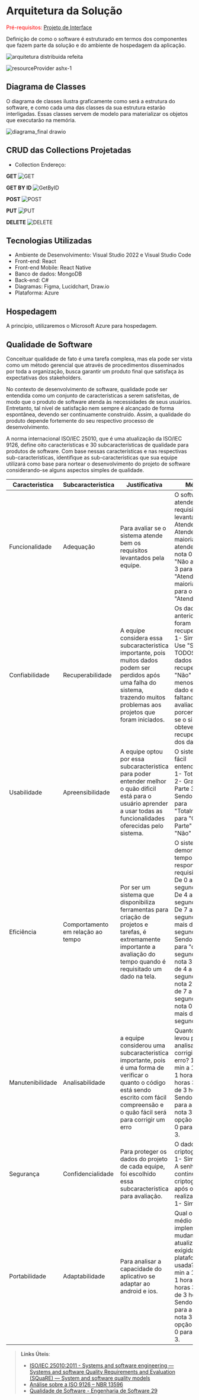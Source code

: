 # Arquitetura da Solução
<span style="color:red">Pré-requisitos: <a href="3-Projeto de Interface.md"> Projeto de Interface</a></span>

Definição de como o software é estruturado em termos dos componentes que fazem parte da solução e do ambiente de hospedagem da aplicação.

![arquitetura distribuida refeita](https://github.com/ICEI-PUC-Minas-PMV-ADS/pmv-ads-2024-1-e4-proj-dad-t3-mei/assets/113808083/bc67fec4-a497-4b00-b54e-23d2f234b0c2)

![resourceProvider ashx-1](https://github.com/ICEI-PUC-Minas-PMV-ADS/pmv-ads-2024-1-e4-proj-dad-t3-mei/assets/116749525/2aac44dd-e82e-4a3e-9e6a-1e00ccb7ae61)

## Diagrama de Classes

O diagrama de classes ilustra graficamente como será a estrutura do software, e como cada uma das classes da sua estrutura estarão interligadas. Essas classes servem de modelo para materializar os objetos que executarão na memória.


![diagrama_final drawio](https://github.com/ICEI-PUC-Minas-PMV-ADS/pmv-ads-2024-1-e4-proj-dad-t3-mei/assets/79220860/1ce15e10-a448-48b6-9063-db9b51b2daae)



## CRUD das Collections Projetadas

- Collection Endereço:

**GET**
![GET](https://github.com/ICEI-PUC-Minas-PMV-ADS/pmv-ads-2024-1-e4-proj-dad-t3-mei/assets/113808083/eaf2943b-9c4e-4cc2-a9f3-dc7b9d4b5887)

**GET BY ID**
![GetByID](https://github.com/ICEI-PUC-Minas-PMV-ADS/pmv-ads-2024-1-e4-proj-dad-t3-mei/assets/113808083/5b455264-d2b2-46fd-a687-3088c601f21c)

**POST**
![POST](https://github.com/ICEI-PUC-Minas-PMV-ADS/pmv-ads-2024-1-e4-proj-dad-t3-mei/assets/113808083/a6283e9f-1ff8-428a-b43f-4b4d3d78f7cd)

**PUT**
![PUT](https://github.com/ICEI-PUC-Minas-PMV-ADS/pmv-ads-2024-1-e4-proj-dad-t3-mei/assets/113808083/dcba5c8e-2bcb-4fa0-80fc-81861d422b57)

**DELETE**
![DELETE](https://github.com/ICEI-PUC-Minas-PMV-ADS/pmv-ads-2024-1-e4-proj-dad-t3-mei/assets/113808083/b3aec84b-f1af-4580-a0b7-b5ec9af6bde9)



## Tecnologias Utilizadas

 - Ambiente de Desenvolvimento: Visual Studio 2022 e Visual Studio Code
 - Front-end: React
 - Front-end Mobile: React Native
 - Banco de dados: MongoDB
 - Back-end: C#
 - Diagramas: Figma, Lucidchart, Draw.io
 - Plataforma: Azure

## Hospedagem

A princípio, utilizaremos o Microsoft Azure para hospedagem.

## Qualidade de Software

Conceituar qualidade de fato é uma tarefa complexa, mas ela pode ser vista como um método gerencial que através de procedimentos disseminados por toda a organização, busca garantir um produto final que satisfaça às expectativas dos stakeholders.

No contexto de desenvolvimento de software, qualidade pode ser entendida como um conjunto de características a serem satisfeitas, de modo que o produto de software atenda às necessidades de seus usuários. Entretanto, tal nível de satisfação nem sempre é alcançado de forma espontânea, devendo ser continuamente construído. Assim, a qualidade do produto depende fortemente do seu respectivo processo de desenvolvimento.

A norma internacional ISO/IEC 25010, que é uma atualização da ISO/IEC 9126, define oito características e 30 subcaracterísticas de qualidade para produtos de software.
Com base nessas características e nas respectivas sub-características, identifique as sub-características que sua equipe utilizará como base para nortear o desenvolvimento do projeto de software considerando-se alguns aspectos simples de qualidade. 

| Caracteristica | Subcaracteristica | Justificativa | Métrica |
| -------------- | ----------------- | ------------- | ------- |
| Funcionalidade | Adequação | Para avaliar se o sistema atende bem os requisitos levantados pela equipe. | O software atende os requisitos levantados? 1- Atende 2- Atende a maioria 3- Não atende. Sendo nota 0 para o "Não atende", 3 para o "Atende a maioria" e 5 para o "Atende".|
| Confiabilidade | Recuperabilidade | A equipe considera essa subcaracteristica importante, pois muitos dados podem ser perdidos após uma falha do sistema, trazendo muitos problemas aos projetos que foram iniciados. | Os dados anteriores foram recuperados? 1- Sim 2- Não. Use "Sim" se TODOS os dados foram recuperados e "Não" se pelo menos um dado está faltando. Será avaliado, em porcentagem, se o sistema obteve exito na recuperação dos dados.|
| Usabilidade | Apreensibilidade | A equipe optou por essa subcaracteristica para poder entender melhor o quão dificil está para o usuário aprender a usar todas as funcionalidades oferecidas pelo sistema. | O sistema é de fácil entendimento? 1- Totalmente 2- Grande Parte 3- Não. Sendo nota 5 para "Totalmente", 3 para "Grande Parte" e 0 para "Não"|
| Eficiência | Comportamento em relação ao tempo | Por ser um sistema que disponibiliza ferramentas para criação de projetos e tarefas, é extremamente importante a avaliação do tempo quando é requisitado um dado na tela. | O sistema demora quando tempo para responder sua requisição? 1- De 0 a 3 segundos 2- De 4 a 7 segundos 3- De 7 a 10 segundos 4- mais de 10 segundos. Sendo nota 5 para "de 0 a 3 segundos", nota 3 para " de 4 a 7 segundos", nota 2 para " de 7 a 10 segundos" e nota 0 para " mais de 10 segundos".|
| Manutenibilidade | Analisabilidade | a equipe considerou uma subcaracteristica importante, pois é uma forma de verificar o quanto o código está sendo escrito com fácil compreensão e o quão fácil será para corrigir um erro | Quanto tempo levou para analisar e corrigir um erro? 1- 15 min a 1 hora 2- 1 hora a 2 horas 3- mais de 3 horas. Sendo notas 5 para a opção 1, nota 3 para a opção 2 e nota 0 para a opção 3. |
| Segurança | Confidencialidade | Para proteger os dados do projeto de cada equipe, foi escolhido essa subcaracteristica para avaliação. | O dados estão criptografados? 1- Sim 2- Não. A senha continua criptografada após o usuário realizar o login? 1- Sim 2- Não.||
|Portabilidade | Adaptabilidade | Para analisar a capacidade do aplicativo se adaptar ao android e ios. | Qual o tempo médio para implementar mudanças ou atualizações exigidas na plataforma usada? 1- 15 min a 1 hora 2- 1 hora a 2 horas 3- mais de 3 horas. Sendo notas 5 para a opção 1, nota 3 para a opção 2 e nota 0 para a opção 3. |


> **Links Úteis**:
>
> - [ISO/IEC 25010:2011 - Systems and software engineering — Systems and software Quality Requirements and Evaluation (SQuaRE) — System and software quality models](https://www.iso.org/standard/35733.html/)
> - [Análise sobre a ISO 9126 – NBR 13596](https://www.tiespecialistas.com.br/analise-sobre-iso-9126-nbr-13596/)
> - [Qualidade de Software - Engenharia de Software 29](https://www.devmedia.com.br/qualidade-de-software-engenharia-de-software-29/18209/)
